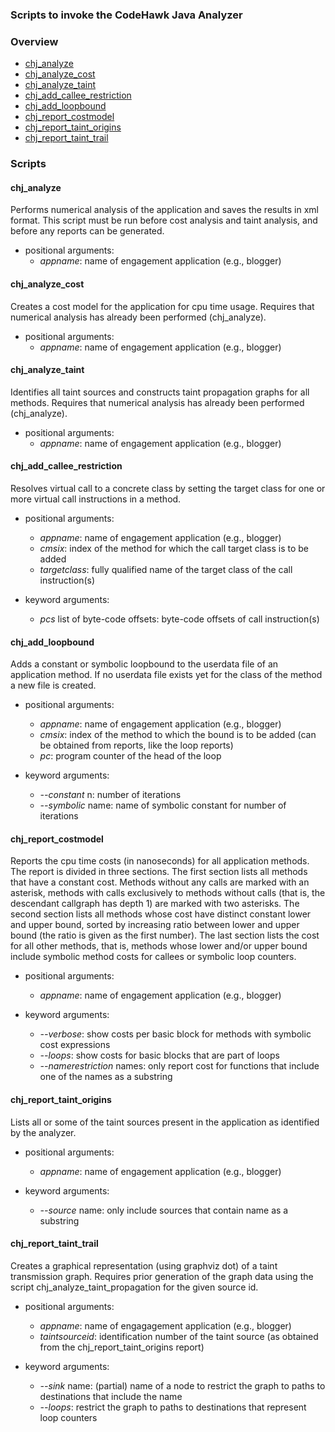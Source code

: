 ### Scripts to invoke the CodeHawk Java Analyzer

### Overview

- [chj_analyze](#chj_analyze)
- [chj_analyze_cost](#chj_analyze_cost)
- [chj_analyze_taint](#chj_analyze_taint)
- [chj_add_callee_restriction](#chj_add_callee_restriction)
- [chj_add_loopbound](#chj_add_loopbound)
- [chj_report_costmodel](#chj_report_costmodel)
- [chj_report_taint_origins](#chj_report_taint_origins)
- [chj_report_taint_trail](#chj_report_taint_trail)

### Scripts

#### chj_analyze
Performs numerical analysis of the application and saves the
results in xml format. This script must be run before cost analysis
and taint analysis, and before any reports can be generated.
- positional arguments:
  - *appname*: name of engagement application (e.g., blogger)

#### chj_analyze_cost
Creates a cost model for the application for cpu time usage. Requires
that numerical analysis has already been performed (chj_analyze).
- positional arguments:
  - *appname*: name of engagement application (e.g., blogger)

#### chj_analyze_taint
Identifies all taint sources and constructs taint propagation
graphs for all methods. Requires that numerical analysis has
already been performed (chj_analyze).
- positional arguments:
  - *appname*: name of engagement application  (e.g., blogger)

#### chj_add_callee_restriction
Resolves virtual call to a concrete class by setting the target
class for one or more virtual call instructions in a method.
- positional arguments:
  - *appname*: name of engagement application (e.g., blogger)
  - *cmsix*: index of the method for which the call target class is to be added
  - *targetclass*: fully qualified name of the target class of the call instruction(s)

- keyword arguments:
  - *pcs* list of byte-code offsets: byte-code offsets of call instruction(s)

#### chj_add_loopbound
Adds a constant or symbolic loopbound to the userdata file of an
application method. If no userdata file exists yet for the class
of the method a new file is created.
- positional arguments:
  - *appname*: name of engagement application (e.g., blogger)
  - *cmsix*: index of the method to which the bound is to be added
    (can be obtained from reports, like the loop reports)
  - *pc*: program counter of the head of the loop

- keyword arguments:
  - *--constant* n: number of iterations
  - *--symbolic* name: name of symbolic constant for number of iterations

#### chj_report_costmodel
Reports the cpu time costs (in nanoseconds) for all application methods.
The report is divided in three sections. The first section lists all methods
that have a constant cost. Methods without any calls are marked with an
asterisk, methods with calls exclusively to methods without calls (that is,
the descendant callgraph has depth 1) are marked with two asterisks. The
second section lists all methods whose cost have distinct constant lower
and upper bound, sorted by increasing ratio between lower and upper bound
(the ratio is given as the first number). The last section lists the cost
for all other methods, that is, methods whose lower and/or upper bound include
symbolic method costs for callees or symbolic loop counters.
- positional arguments:
  - *appname*: name of engagement application (e.g., blogger)

- keyword arguments:
  - *--verbose*: show costs per basic block for methods with symbolic cost expressions
  - *--loops*: show costs for basic blocks that are part of loops
  - *--namerestriction* names: only report cost for functions that include one of the
    names as a substring

#### chj_report_taint_origins
Lists all or some of the taint sources present in the application as
identified by the analyzer.
- positional arguments:
  - *appname*: name of engagement application (e.g., blogger)

- keyword arguments:
  - *--source* name: only include sources that contain name as a substring

#### chj_report_taint_trail
Creates a graphical representation (using graphviz dot) of a taint
transmission graph. Requires prior generation of the graph data
using the script chj_analyze_taint_propagation for the given source id.
- positional arguments:
  - *appname*: name of engagagement application (e.g., blogger)
  - *taintsourceid*: identification number of the taint source (as obtained
    from the chj_report_taint_origins report)

- keyword arguments:
  - *--sink* name: (partial) name of a node to restrict the graph to paths
     to destinations that include the name
  - *--loops*: restrict the graph to paths to destinations that represent
	loop counters

